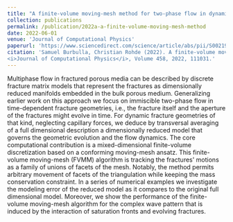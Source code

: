 ```yaml
---
title: "A finite-volume moving-mesh method for two-phase flow in dynamically fracturing porous media"
collection: publications
permalink: /publication/2022a-a-finite-volume-moving-mesh-method
date: 2022-06-01
venue: 'Journal of Computational Physics'
paperurl: 'https://www.sciencedirect.com/science/article/abs/pii/S0021999122000936'
citation: 'Samuel Burbulla, Christian Rohde (2022). A finite-volume moving-mesh method for two-phase flow in dynamically fracturing porous media.
<i>Journal of Computational Physics</i>, Volume 458, 2022, 111031.'
---
```

Multiphase flow in fractured porous media can be described by discrete fracture
matrix models that represent the fractures as dimensionally reduced manifolds
embedded in the bulk porous medium. Generalizing earlier work on this approach
we focus on immiscible two-phase flow in time-dependent fracture geometries,
i.e., the fracture itself and the aperture of the fractures might evolve in
time. For dynamic fracture geometries of that kind, neglecting capillary forces,
we deduce by transversal averaging of a full dimensional description a
dimensionally reduced model that governs the geometric evolution and the flow
dynamics. The core computational contribution is a mixed-dimensional
finite-volume discretization based on a conforming moving-mesh ansatz. This
finite-volume moving-mesh (FVMM) algorithm is tracking the fractures' motions as
a family of unions of facets of the mesh. Notably, the method permits arbitrary
movement of facets of the triangulation while keeping the mass conservation
constraint. In a series of numerical examples we investigate the modeling error
of the reduced model as it compares to the original full dimensional model.
Moreover, we show the performance of the finite-volume moving-mesh algorithm for
the complex wave pattern that is induced by the interaction of saturation fronts
and evolving fractures.